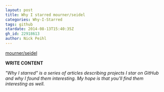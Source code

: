 ```yaml
---
layout: post
title: Why I starred mourner/seidel
categories: Why-I-Starred
tags: github
stardate: 2014-08-13T15:40:35Z
gh_id: 22918613
author: Nick Peihl
---
```


[mourner/seidel](star.repo.html_url)

**WRITE CONTENT**

*"Why I starred" is a series of articles describing projects I star on GitHub and why I found them interesting. My hope is that you'll find them interesting as well.*

